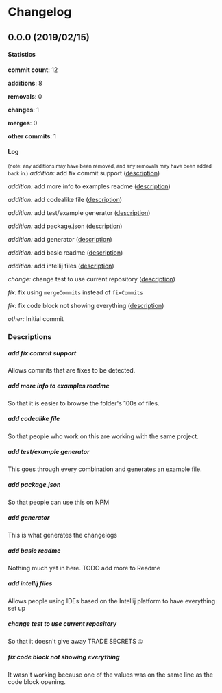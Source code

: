 # Changelog
## 0.0.0 (2019/02/15)
#### Statistics
**commit count**: 12

**additions**: 8

**removals**: 0

**changes**: 1

**merges**: 0

**other commits**: 1

#### Log
<small>(note: any additions may have been removed, and any removals may have been added back in.)</small>
*addition:* add fix commit support ([description](#add-fix-commit-support-19))

*addition:* add more info to examples readme ([description](#add-more-info-to-examples-readme-19))

*addition:* add codealike file ([description](#add-codealike-file-19))

*addition:* add test/example generator ([description](#add-testexample-generator-19))

*addition:* add package.json ([description](#add-packagejson-19))

*addition:* add generator ([description](#add-generator-19))

*addition:* add basic readme ([description](#add-basic-readme-19))

*addition:* add intellij files ([description](#add-intellij-files-19))

*change:* change test to use current repository ([description](#change-test-to-use-current-repository-19))

*fix:* fix using `mergeCommits` instead of `fixCommits`

*fix:* fix code block not showing everything ([description](#fix-code-block-not-showing-everything-19))

*other:* Initial commit

### Descriptions
##### add fix commit support
Allows commits that are fixes to be detected.
##### add more info to examples readme
So that it is easier to browse the folder's 100s of files.
##### add codealike file
So that people who work on this are working with the same project.
##### add test/example generator
This goes through every combination and generates an example file.
##### add package.json
So that people can use this on NPM
##### add generator
This is what generates the changelogs
##### add basic readme
Nothing much yet in here. TODO add more to Readme
##### add intellij files
Allows people using IDEs based on the Intellij platform to have everything set up
##### change test to use current repository
So that it doesn't give away TRADE SECRETS 🤐
##### fix code block not showing everything
It wasn't working because one of the values was on the same line as the code block opening.
